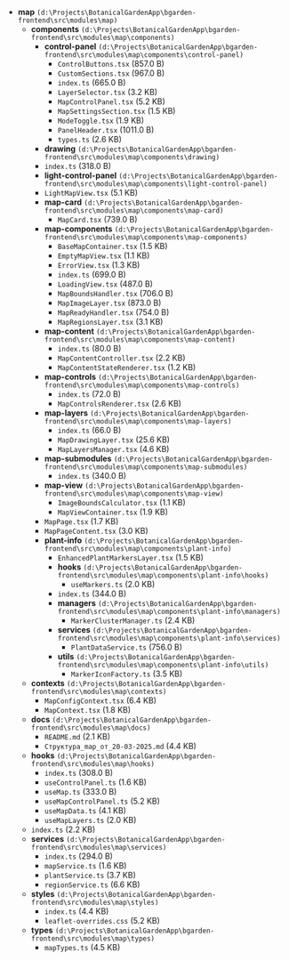 - **map** `(d:\Projects\BotanicalGardenApp\bgarden-frontend\src\modules\map)`
  - **components** `(d:\Projects\BotanicalGardenApp\bgarden-frontend\src\modules\map\components)`
    - **control-panel** `(d:\Projects\BotanicalGardenApp\bgarden-frontend\src\modules\map\components\control-panel)`
      - `ControlButtons.tsx` (857.0 B)
      - `CustomSections.tsx` (967.0 B)
      - `index.ts` (665.0 B)
      - `LayerSelector.tsx` (3.2 KB)
      - `MapControlPanel.tsx` (5.2 KB)
      - `MapSettingsSection.tsx` (1.5 KB)
      - `ModeToggle.tsx` (1.9 KB)
      - `PanelHeader.tsx` (1011.0 B)
      - `types.ts` (2.6 KB)
    - **drawing** `(d:\Projects\BotanicalGardenApp\bgarden-frontend\src\modules\map\components\drawing)`
    - `index.ts` (318.0 B)
    - **light-control-panel** `(d:\Projects\BotanicalGardenApp\bgarden-frontend\src\modules\map\components\light-control-panel)`
    - `LightMapView.tsx` (5.1 KB)
    - **map-card** `(d:\Projects\BotanicalGardenApp\bgarden-frontend\src\modules\map\components\map-card)`
      - `MapCard.tsx` (739.0 B)
    - **map-components** `(d:\Projects\BotanicalGardenApp\bgarden-frontend\src\modules\map\components\map-components)`
      - `BaseMapContainer.tsx` (1.5 KB)
      - `EmptyMapView.tsx` (1.1 KB)
      - `ErrorView.tsx` (1.3 KB)
      - `index.ts` (699.0 B)
      - `LoadingView.tsx` (487.0 B)
      - `MapBoundsHandler.tsx` (706.0 B)
      - `MapImageLayer.tsx` (873.0 B)
      - `MapReadyHandler.tsx` (754.0 B)
      - `MapRegionsLayer.tsx` (3.1 KB)
    - **map-content** `(d:\Projects\BotanicalGardenApp\bgarden-frontend\src\modules\map\components\map-content)`
      - `index.ts` (80.0 B)
      - `MapContentController.tsx` (2.2 KB)
      - `MapContentStateRenderer.tsx` (1.2 KB)
    - **map-controls** `(d:\Projects\BotanicalGardenApp\bgarden-frontend\src\modules\map\components\map-controls)`
      - `index.ts` (72.0 B)
      - `MapControlsRenderer.tsx` (2.6 KB)
    - **map-layers** `(d:\Projects\BotanicalGardenApp\bgarden-frontend\src\modules\map\components\map-layers)`
      - `index.ts` (66.0 B)
      - `MapDrawingLayer.tsx` (25.6 KB)
      - `MapLayersManager.tsx` (4.6 KB)
    - **map-submodules** `(d:\Projects\BotanicalGardenApp\bgarden-frontend\src\modules\map\components\map-submodules)`
      - `index.ts` (340.0 B)
    - **map-view** `(d:\Projects\BotanicalGardenApp\bgarden-frontend\src\modules\map\components\map-view)`
      - `ImageBoundsCalculator.tsx` (1.1 KB)
      - `MapViewContainer.tsx` (1.9 KB)
    - `MapPage.tsx` (1.7 KB)
    - `MapPageContent.tsx` (3.0 KB)
    - **plant-info** `(d:\Projects\BotanicalGardenApp\bgarden-frontend\src\modules\map\components\plant-info)`
      - `EnhancedPlantMarkersLayer.tsx` (1.5 KB)
      - **hooks** `(d:\Projects\BotanicalGardenApp\bgarden-frontend\src\modules\map\components\plant-info\hooks)`
        - `useMarkers.ts` (2.0 KB)
      - `index.ts` (344.0 B)
      - **managers** `(d:\Projects\BotanicalGardenApp\bgarden-frontend\src\modules\map\components\plant-info\managers)`
        - `MarkerClusterManager.ts` (2.4 KB)
      - **services** `(d:\Projects\BotanicalGardenApp\bgarden-frontend\src\modules\map\components\plant-info\services)`
        - `PlantDataService.ts` (756.0 B)
      - **utils** `(d:\Projects\BotanicalGardenApp\bgarden-frontend\src\modules\map\components\plant-info\utils)`
        - `MarkerIconFactory.ts` (3.5 KB)
  - **contexts** `(d:\Projects\BotanicalGardenApp\bgarden-frontend\src\modules\map\contexts)`
    - `MapConfigContext.tsx` (6.4 KB)
    - `MapContext.tsx` (1.8 KB)
  - **docs** `(d:\Projects\BotanicalGardenApp\bgarden-frontend\src\modules\map\docs)`
    - `README.md` (2.1 KB)
    - `Структура_map_от_20-03-2025.md` (4.4 KB)
  - **hooks** `(d:\Projects\BotanicalGardenApp\bgarden-frontend\src\modules\map\hooks)`
    - `index.ts` (308.0 B)
    - `useControlPanel.ts` (1.6 KB)
    - `useMap.ts` (333.0 B)
    - `useMapControlPanel.ts` (5.2 KB)
    - `useMapData.ts` (4.1 KB)
    - `useMapLayers.ts` (2.0 KB)
  - `index.ts` (2.2 KB)
  - **services** `(d:\Projects\BotanicalGardenApp\bgarden-frontend\src\modules\map\services)`
    - `index.ts` (294.0 B)
    - `mapService.ts` (1.6 KB)
    - `plantService.ts` (3.7 KB)
    - `regionService.ts` (6.6 KB)
  - **styles** `(d:\Projects\BotanicalGardenApp\bgarden-frontend\src\modules\map\styles)`
    - `index.ts` (4.4 KB)
    - `leaflet-overrides.css` (5.2 KB)
  - **types** `(d:\Projects\BotanicalGardenApp\bgarden-frontend\src\modules\map\types)`
    - `mapTypes.ts` (4.5 KB)
